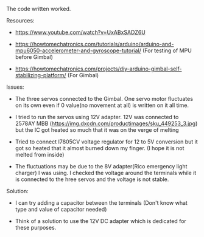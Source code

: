 The code written worked.

Resources:

- https://www.youtube.com/watch?v=UxABxSADZ6U

- https://howtomechatronics.com/tutorials/arduino/arduino-and-mpu6050-accelerometer-and-gyroscope-tutorial/ (For testing of MPU before Gimbal)

- https://howtomechatronics.com/projects/diy-arduino-gimbal-self-stabilizing-platform/ (For Gimbal)

Issues:

- The three servos connected to the Gimbal. One servo motor fluctuates on its own even if 0 value(no movement at all) is written on it all time.

- I tried to run the servos using 12V adapter. 12V was connected to 2578AY MBB (https://img.dxcdn.com/productimages/sku_449253_3.jpg) but the IC got heated so much that it was on the verge of melting

- Tried to connect I7805CV voltage regulator for 12 to 5V conversion but it got so heated that it almost burned down my finger. (I hope it is not melted from inside)

- The fluctuations may be due to the 8V adapter(Rico emergency light charger) I was using. I checked the voltage around the terminals while it is connected to the hree servos and the voltage is not stable.

Solution:

- I can try adding a capacitor between the terminals (Don't know what type and value of capacitor needed)

- Think of a solution to use the 12V DC adapter which is dedicated for these purposes.